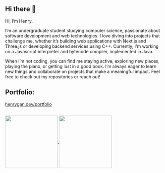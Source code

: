 ## Hi there 👋
Hi, I’m Henry. 

I’m an undergraduate student studying computer science, passionate about software development and web technologies. I love diving into projects that challenge me, whether it’s building web applications with Next.js and Three.js or developing backend services using C++. Currently, I'm working on a Javascript interpreter and bytecode compiler, implemented in Java.

When I’m not coding, you can find me staying active, exploring new places, playing the piano, or getting lost in a good book. I’m always eager to learn new things and collaborate on projects that make a meaningful impact. Feel free to check out my repositories or reach out!

## Portfolio:
 [henrygan.dev/portfolio](https://henrygan.dev/portfolio)

## 

<a href="https://github.com/anuraghazra/github-readme-stats">
  <img height=170 align="center" src="https://streak-stats.demolab.com?user=gan-h&hide_border=true&border_radius=5&card_height=180&card_width=300&hide_longest_streak=true" />
</a>
<a href="https://github.com/anuraghazra/convoychat">
  <img height=170 align="center" src="https://github-readme-stats.vercel.app/api/top-langs?username=gan-h&layout=compact&langs_count=8&card_width=320" />
</a>

